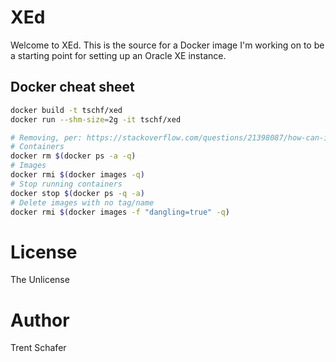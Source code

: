# XEd

Welcome to XEd. This is the source for a Docker image I'm working on to be a starting point for setting up an Oracle XE instance. 

## Docker cheat sheet

```bash
docker build -t tschf/xed  
docker run --shm-size=2g -it tschf/xed

# Removing, per: https://stackoverflow.com/questions/21398087/how-can-i-delete-dockers-images
# Containers
docker rm $(docker ps -a -q)
# Images
docker rmi $(docker images -q)
# Stop running containers
docker stop $(docker ps -q -a)
# Delete images with no tag/name
docker rmi $(docker images -f "dangling=true" -q)
```

# License

The Unlicense

# Author

Trent Schafer



